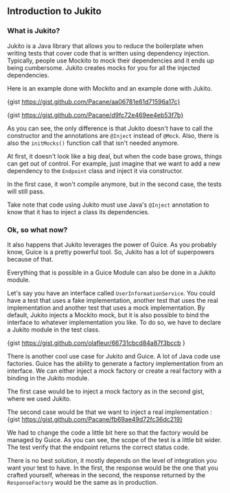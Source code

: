 ## Introduction to Jukito

### What is Jukito?
Jukito is a Java library that allows you to reduce the boilerplate
when writing tests that cover code that is written using dependency
injection. Typically, people use Mockito to mock their dependencies
and it ends up being cumbersome.
Jukito creates mocks for you for all the injected dependencies.

Here is an example done with Mockito and an example done with Jukito.

{gist https://gist.github.com/Pacane/aa06781e61d71596a17c}

{gist https://gist.github.com/Pacane/d9fc72e469ee4eb53f7b}

As you can see, the only difference is that Jukito doesn't have to
call the constructor and the annotations are `@Inject` instead of
`@Mock`.
Also, there is also the `initMocks()` function call that isn't needed
anymore.

At first, it doesn't look like a big deal, but when the code base
grows, things can get out of control. For example, just imagine that
we want to add a new dependency to the `Endpoint` class and inject
it via constructor.

In the first case, it won't compile anymore, but in the second case,
the tests will still pass.

Take note that code using Jukito must use Java's `@Inject` annotation
to know that it has to inject a class its dependencies.

### Ok, so what now?

It also happens that Jukito leverages the power of Guice.
As you probably know, Guice is a pretty powerful tool. So, Jukito has
a lot of superpowers because of that.

Everything that is possible in a Guice Module can also be done in a
Jukito module.

Let's say you have an interface called `UserInformationService`.
You could have a test that uses a fake implementation, another test
that uses the real implementation and another test that uses a mock
implementation. By default, Jukito injects a Mockito mock, but it
is also possible to bind the interface to whatever implementation
you like. To do so, we have to declare a Jukito module in the test
class.

{gist https://gist.github.com/olafleur/66731cbcd84a87f3bccb }

There is another cool use case for Jukito and Guice. A lot of Java
code use factories. Guice has the ability to generate a factory
implementation from an interface. We can either inject a mock
factory or create a real factory with a binding in the Jukito
module.

The first case would be to inject a mock factory as in the second
gist, where we used Jukito.

The second case would be that we want to inject a real implementation :
{gist https://gist.github.com/Pacane/fb69ae49d72fc36dc219}

We had to change the code a little bit here so that the factory
would be managed by Guice. As you can see, the scope of the test
is a little bit wider. The test verify that the endpoint returns
the correct status code.

There is no best solution, it mostly depends on the level of
integration you want your test to have. In the first, the response
would be the one that you crafted yourself, whereas in the second,
the response returned by the `ResponseFactory` would be the same
as in production.
